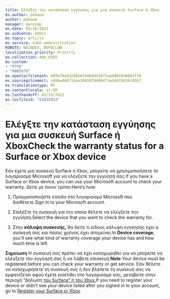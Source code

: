 ```yaml
---
title: Ελέγξτε την κατάσταση εγγύησης για μια συσκευή Surface ή Xbox
ms.author: pebaum
author: pebaum
manager: dansimp
ms.date: 03/16/2021
ms.audience: Admin
ms.topic: article
ms.service: o365-administration
ROBOTS: NOINDEX, NOFOLLOW
localization_priority: Priority
ms.collection: Adm_O365
ms.custom:
- "9756"
- "9005679"
ms.openlocfilehash: 495b79a9328028fd4bddb3875aab085938603ff6
ms.sourcegitcommit: c08bed4071baa3bb5879496df3ed44fb828c8367
ms.translationtype: MT
ms.contentlocale: el-GR
ms.lasthandoff: 03/19/2021
ms.locfileid: "51035913"
---
```

# <a name="check-the-warranty-status-for-a-surface-or-xbox-device"></a><span data-ttu-id="be608-102">Ελέγξτε την κατάσταση εγγύησης για μια συσκευή Surface ή Xbox</span><span class="sxs-lookup"><span data-stu-id="be608-102">Check the warranty status for a Surface or Xbox device</span></span>

<span data-ttu-id="be608-103">Εάν έχετε μια συσκευή Surface ή Xbox, μπορείτε να χρησιμοποιήσετε το λογαριασμό Microsoft για να ελέγξετε την εγγύησή σας.</span><span class="sxs-lookup"><span data-stu-id="be608-103">If you have a Surface or Xbox device, you can use your Microsoft account to check your warranty.</span></span> <span data-ttu-id="be608-104">Δείτε με ποιον τρόπο:</span><span class="sxs-lookup"><span data-stu-id="be608-104">Here’s how:</span></span>

1. <span data-ttu-id="be608-105">Πραγματοποιήστε είσοδο στο λογαριασμό Microsoft που διαθέτετε.</span><span class="sxs-lookup"><span data-stu-id="be608-105">Sign in to your Microsoft account.</span></span> 

1. <span data-ttu-id="be608-106">Επιλέξτε τη συσκευή για την οποία θέλετε να ελέγξετε την εγγύηση.</span><span class="sxs-lookup"><span data-stu-id="be608-106">Select the device that you want to check the warranty for.</span></span>

1. <span data-ttu-id="be608-107">Στην **κάλυψη συσκευής,** θα δείτε τι είδους κάλυψη εγγύησης έχει η συσκευή σας και πόσος χρόνος έχει απομείνει.</span><span class="sxs-lookup"><span data-stu-id="be608-107">In **Device coverage**, you'll see what kind of warranty coverage your device has and how much time is left.</span></span>

<span data-ttu-id="be608-108">**Σημείωση** Η συσκευή σας πρέπει να έχει καταχωρηθεί για να μπορείτε να ελέγξετε την εγγύησή σας ή να λάβετε επισκευή.</span><span class="sxs-lookup"><span data-stu-id="be608-108">**Note** Your device must be registered before you can check your warranty or get service.</span></span> <span data-ttu-id="be608-109">Εάν θέλετε να καταχωρήσετε τη συσκευή σας ή δεν βλέπετε τη συσκευή σας να εμφανίζεται αφού έχετε εισέλθει στο λογαριασμό σας, μεταβείτε στην περιοχή "Δήλωση [του Surface" ή του Xbox.](https://support.microsoft.com/surface/register-your-surface-or-xbox-fd7d73f8-b0e6-c9fa-e83b-0b64652e2376)</span><span class="sxs-lookup"><span data-stu-id="be608-109">If you need to register your device or didn’t see your device listed after you signed in to your account, go to [Register your Surface or Xbox](https://support.microsoft.com/surface/register-your-surface-or-xbox-fd7d73f8-b0e6-c9fa-e83b-0b64652e2376).</span></span>
